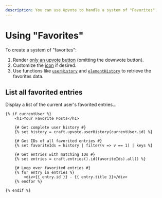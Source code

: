 ```yaml
---
description: You can use Upvote to handle a system of "Favorites".
---
```


# Using "Favorites"

To create a system of "favorites":

1. Render [only an upvote button](/display-voting-arrows/) (omitting the downvote button).
2. Customize the [icon](/customize-your-icons/) if desired.
2. Use functions like [`userHistory`](/user-vote-history/) and [`elementHistory`](/element-vote-history/) to retrieve the favorites data.

## List all favorited entries

Display a list of the current user's favorited entries...

```twig
{% if currentUser %}
    <h1>Your Favorite Posts</h1>
    
    {# Get complete user history #}
    {% set history = craft.upvote.userHistory(currentUser.id) %}
    
    {# Get IDs of all favorited entries #}
    {% set favoriteIds = history | filter(v => v == 1) | keys %}
    
    {# Get entries with matching IDs #}
    {% set entries = craft.entries().id(favoriteIds).all() %}
    
    {# Loop over favorited entries #}
    {% for entry in entries %}
        <div>{{ entry.id }} - {{ entry.title }}</div>
    {% endfor %}
    
{% endif %}
```
